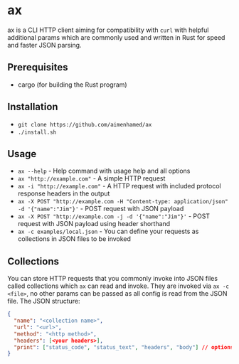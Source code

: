 # ax

ax is a CLI HTTP client aiming for compatibility with `curl` with helpful additional params which are commonly used and written in Rust for speed and faster JSON parsing.

## Prerequisites

- cargo (for building the Rust program)

## Installation

- `git clone https://github.com/aimenhamed/ax`
- `./install.sh`

## Usage

- `ax --help` - Help command with usage help and all options
- `ax "http://example.com"` - A simple HTTP request
- `ax -i "http://example.com"` - A HTTP request with included protocol response headers in the output
- `ax -X POST "http://example.com -H "Content-type: application/json" -d '{"name":"Jim"}'` - POST request with JSON payload
- `ax -X POST "http://example.com -j -d '{"name":"Jim"}'` - POST request with JSON payload using header shorthand
- `ax -c examples/local.json` - You can define your requests as collections in JSON files to be invoked

## Collections

You can store HTTP requests that you commonly invoke into JSON files called collections which `ax` can read and invoke.
They are invoked via `ax -c <file>`, no other params can be passed as all config is read from the JSON file.
The JSON structure:

```json
{
  "name": "<collection name>",
  "url": "<url>",
  "method": "<http method>",
  "headers": [<your headers>],
  "print": ["status_code", "status_text", "headers", "body"] // options for how to print the response
}
```
